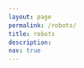 ```yaml
---
layout: page
permalink: /robots/
title: robots 
description:
nav: true
---
```




<html>
<head>
	<title>Lab Members</title>
	<style>
		.container {
			display: flex;
			flex-wrap: wrap;
			justify-content: flex-start;
			align-items: center;
			text-align: center;
		}


		.title {
			flex-basis: 100%;
			text-align: left;
			margin-bottom: 10px;
			margin-top: 30px;
			font-weight: bold;
		}


		.member {
			width: 200px;
			height: 350px;
			 flex-basis: calc(25% - 20px);
    		margin-right: 20px;
			margin: 10px 50px 10px 0;
			text-align: center;
			display: flex;
			flex-direction: column;
			align-items: center;
			justify-content: center;
		}


		.member img {
			width: 200px;
			height: 300px;
			object-fit: cover;
			object-position: center;
			border-radius: 10px;
			margin-bottom: 5px;
		}



		.member h2 {
			margin-top: 10px;
			font-size: 0.9em;
		}


		.member p {
			margin-top: 0px;
			font-size: 0.9em;
		}
		.pi {
			flex-basis: calc(25% - 20px);
			margin-bottom: 10px;
		}
		.pi h2 {
			font-size: 1.5em;
			margin-top: 20px;
		}
	</style>
</head>






<body>
	<div class="container">



		<div class="title">
			<h3><strong>Robots</strong></h3>
		</div>


		<div class="member">
			<img src="/collections/photo/robots/Panda_curiosity.png" alt="Member 1">
			<h2>Curiosity</h2>
			<!-- <p>Website: <a href="">wait_for_you_to_join</a></p> -->
		</div>



		<div class="member">
			<img src="/collections/photo/robots/Panda_opportunity.png" alt="Member 1">
			<h2>Opportunity</h2>
			<!-- <p>Website: <a href="">wait_for_you_to_join</a></p> -->
		</div>




		<div class="title">
			<h3><strong>Other Robots (waiting for your suggestions)</strong></h3>
		</div>



		<div class="member">
			<img src="/collections/photo/robots/you_propose.jpeg" alt="Member 1">
			<h2>Waiting for your suggestion!</h2>
			<!-- <p>Website: <a href="">you propose!</a></p> -->
		</div>


		<div class="member">
			<img src="/collections/photo/robots/you_propose.jpeg" alt="Member 1">
			<h2>Waiting for your suggestion!</h2>
			<!-- <p>Website: <a href="">you propose!</a></p> -->
		</div>



		<div class="member">
			<img src="/collections/photo/robots/you_propose.jpeg" alt="Member 1">
			<h2>Waiting for your suggestion!</h2>
			<!-- <p>Website: <a href="">you propose!</a></p> -->
		</div>




		<!-- Add more member entries here -->
	</div>
</body>
</html>

